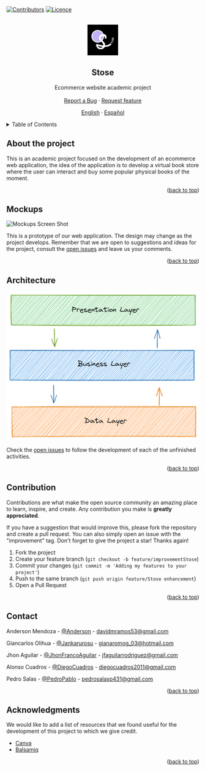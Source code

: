 <div id="top"></div>

<!-- PROJECT SHIELDS -->
[![Contributors][contributors-shield]][contributors-url]
[![Licence](https://img.shields.io/github/license/Ileriayo/markdown-badges?style=for-the-badge)](./LICENSE)


<!-- PROJECT LOGO -->
<br />
<div align="center">
  <a href="https://github.com/Devs-Com/Stose">
    <img src="/.github/images_readme/logo/logoDark.png" alt="Logo" width="80" height="80">
  </a>

  <h2 align="center">Stose</h2>

  <p align="center">
    Ecommerce website academic project
    <br />
    <br />
    <a href="https://github.com/Devs-Com/Stose/issues/new?assignees=&labels=feature&template=bug_report.md&title=">Report a Bug</a>
    ·
    <a href="https://github.com/Devs-Com/Stose/issues/new?assignees=&labels=feature&template=feature_request.md&title=">Request feature</a>
  </p>
  <p align="center">
    <a href="/README.md">English</a>
    ·
    <a href="/READMEes.md">Español</a>
  </p>
</div>


<!-- TABLE OF CONTENTS -->
<details>
  <summary>Table of Contents</summary>
  <ol>
    <li>
      <a href="#about-the-project">About the project</a>
    </li>
    <li><a href="#architecture">Mockups</a></li>
    <li><a href="#architecture">Architecture</a></li>
    <li><a href="#contribution">Contribution</a></li>
    <li><a href="#contact">Contact</a></li>
    <li><a href="#acknowledgments">Acknowledgments</a></li>
  </ol>
</details>


<!-- ABOUT THE PROJECT -->
## About the project

This is an academic project focused on the development of an ecommerce web application, the idea of ​​the application is to develop a virtual book store where the user can interact and buy some popular physical books of the moment.

<p align="right">(<a href="#top">back to top</a>)</p>


<!-- MOCKUPS -->
## Mockups

![Mockups Screen Shot][mockups-screenshot]

This is a prototype of our web application. The design may change as the project develops. Remember that we are open to suggestions and ideas for the project, consult the [open issues](https://github.com/Devs-Com/Stose/issues) and leave us your comments.

<p align="right">(<a href="#top">back to top</a>)</p>


<!-- ROADMAP -->
## Architecture

![Architech Name Screen Shot][architech-screenshot]

Check the [open issues](https://github.com/Devs-Com/Stose/issues) to follow the development of each of the unfinished activities.

<p align="right">(<a href="#top">back to top</a>)</p>


<!-- CONTRIBUTING -->
## Contribution

Contributions are what make the open source community an amazing place to learn, inspire, and create. Any contribution you make is **greatly appreciated**.

If you have a suggestion that would improve this, please fork the repository and create a pull request. You can also simply open an issue with the "improvement" tag. Don't forget to give the project a star! Thanks again!

1. Fork the project
2. Create your feature branch (`git checkout -b feature/improvementStose`)
3. Commit your changes (`git commit -m 'Adding my features to your project'`)
4. Push to the same branch (`git push origin feature/Stose enhancement`)
5. Open a Pull Request

<p align="right">(<a href="#top">back to top</a>)</p>


<!-- CONTACT -->
## Contact

Anderson Mendoza - [@Anderson](https://www.linkedin.com/in/anderson-mendoza-ramos-7551141b7/) - davidmramos53@gmail.com

Giancarlos Olihua - [@Jankarurosu](https://github.com/Jankarurosu) - gianaromog_03@hotmail.com

Jhon Aguilar - [@JhonFrancoAguilar](https://www.linkedin.com/in/jhon-franco-aguilar-rodriguez-223564225/) - jfaguilarrodriguez@gmail.com

Alonso Cuadros - [@DiegoCuadros](https://github.com/DiegoCuadros) - diegocuadros2011@gmail.com

Pedro Salas - [@PedroPablo](https://github.com/pedropablosalas) - pedrosalasp431@gmail.com

<p align="right">(<a href="#top">back to top</a>)</p>


<!-- ACKNOWLEDGMENTS -->
## Acknowledgments

We would like to add a list of resources that we found useful for the development of this project to which we give credit.

* [Canva](https://www.canva.com/)
* [Balsamiq](https://balsamiq.cloud/)

<p align="right">(<a href="#top">back to top</a>)</p>


<!-- MARKDOWN LINKS & IMAGES -->
<!-- https://www.markdownguide.org/basic-syntax/#reference-style-links -->
[contributors-shield]: https://img.shields.io/badge/CONTRIBUTORS-5-green?style=for-the-badge
[contributors-url]: https://github.com/Devs-Com/Stose/graphs/contributors
[architech-screenshot]: .github/images_readme/architech/threeLevelArchitecture.png
[mockups-screenshot]: .github/images_readme/mockups/allMockups.png

